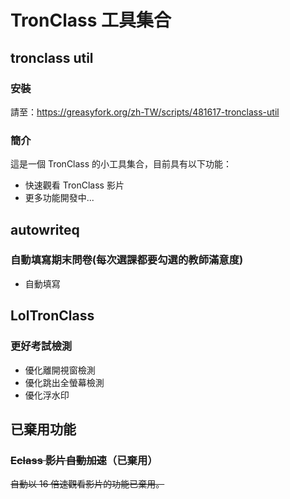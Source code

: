 # TronClass 工具集合

## tronclass util

### 安裝

請至：https://greasyfork.org/zh-TW/scripts/481617-tronclass-util

### 簡介

這是一個 TronClass 的小工具集合，目前具有以下功能：

-   快速觀看 TronClass 影片
-   更多功能開發中...

## autowriteq

### 自動填寫期末問卷(每次選課都要勾選的教師滿意度)

-   自動填寫

## LolTronClass

### 更好考試檢測

-   優化離開視窗檢測
-   優化跳出全螢幕檢測
-   優化浮水印

## 已棄用功能

### ~~Eclass 影片自動加速~~（已棄用）

~~自動以 16 倍速觀看影片的功能已棄用。~~


